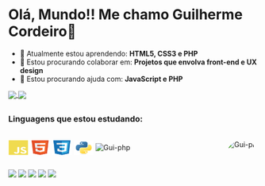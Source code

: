 # Olá, Mundo!! Me chamo Guilherme Cordeiro👋

- 🌱 Atualmente estou aprendendo:  **HTML5, CSS3 e PHP**
- 👯 Estou procurando colaborar em:  **Projetos que envolva front-end e UX design**
- 🤔 Estou procurando ajuda com:  **JavaScript e PHP**

<a href="https://github.com/anuraghazra/github-readme-stats">
  <img align="center" src="https://github-readme-stats.vercel.app/api?username=guilhermecordeiro23&show_icons=true&theme=transparent" />
</a>
<a href="https://github.com/anuraghazra/convoychat">
  <img align="center" src="https://github-readme-stats.vercel.app/api/top-langs/?username=guilhermecordeiro23&show_icons=true&theme=transparent" />
</a>

##

### Linguagens que estou estudando:

<div style="display: inline_block"><br>
  <img align="center" alt="Cordeiro-Js" height="30" width="40" src="https://raw.githubusercontent.com/devicons/devicon/master/icons/javascript/javascript-plain.svg">
  <img align="center" alt="Cordeiro-HTML" height="30" width="40" src="https://raw.githubusercontent.com/devicons/devicon/master/icons/html5/html5-original.svg">
  <img align="center" alt="Cordeiro-CSS" height="30" width="40" src="https://raw.githubusercontent.com/devicons/devicon/master/icons/css3/css3-original.svg">
  <img align="center" alt="Cordeiro-Python" height="30" width="40" src="https://raw.githubusercontent.com/devicons/devicon/master/icons/python/python-original.svg">
  <img align="center" alt="Gui-php" height="60" width="50" src="https://cdn.jsdelivr.net/gh/devicons/devicon/icons/php/php-plain.svg" />
  <img align="right" alt="Gui-pic" height="150" style="border-radius:50px;" src="">
</div>

##

<div> 
  <a href="https://instagram.com/gui_cavalcantii_" target="_blank"><img src="https://img.shields.io/badge/-Instagram-%23E4405F?style=for-the-badge&logo=instagram&logoColor=white" target="_blank"></a>
 	<a href="https://www.twitch.tv/" target="_blank"><img src="https://img.shields.io/badge/Twitch-9146FF?style=for-the-badge&logo=twitch&logoColor=white" target="_blank"></a>
 <a href="https://discord.gg" target="_blank"><img src="https://img.shields.io/badge/Discord-7289DA?style=for-the-badge&logo=discord&logoColor=white" target="_blank"></a> 
  <a href = "mailto:"><img src="https://img.shields.io/badge/-Gmail-%23333?style=for-the-badge&logo=gmail&logoColor=white" target="_blank"></a>
  <a href="https://www.linkedin.com/guilhermecordeirocavalcanti23" target="_blank"><img src="https://img.shields.io/badge/-LinkedIn-%230077B5?style=for-the-badge&logo=linkedin&logoColor=white" target="_blank"></a> 
  
</div>
